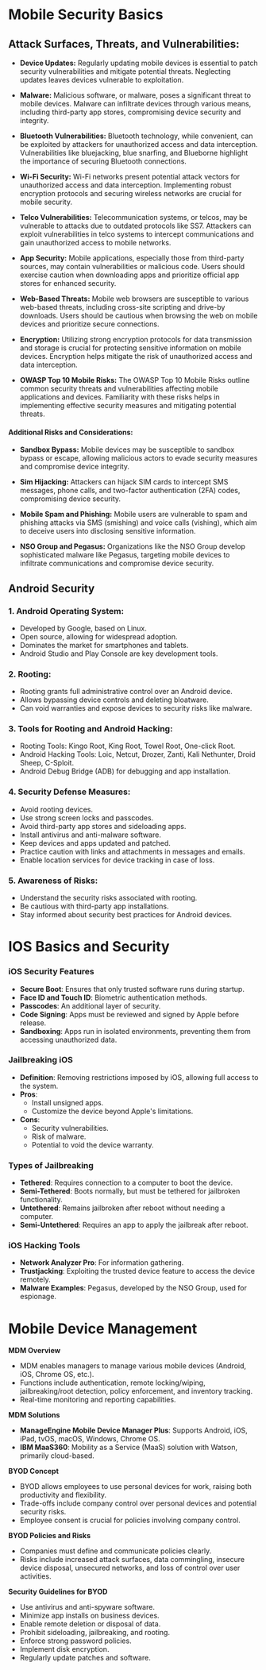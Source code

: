 # Mobile Security Basics

## Attack Surfaces, Threats, and Vulnerabilities:
- **Device Updates:** Regularly updating mobile devices is essential to patch security vulnerabilities and mitigate potential threats. Neglecting updates leaves devices vulnerable to exploitation.
  
- **Malware:** Malicious software, or malware, poses a significant threat to mobile devices. Malware can infiltrate devices through various means, including third-party app stores, compromising device security and integrity.

- **Bluetooth Vulnerabilities:** Bluetooth technology, while convenient, can be exploited by attackers for unauthorized access and data interception. Vulnerabilities like bluejacking, blue snarfing, and Blueborne highlight the importance of securing Bluetooth connections.

- **Wi-Fi Security:** Wi-Fi networks present potential attack vectors for unauthorized access and data interception. Implementing robust encryption protocols and securing wireless networks are crucial for mobile security.

- **Telco Vulnerabilities:** Telecommunication systems, or telcos, may be vulnerable to attacks due to outdated protocols like SS7. Attackers can exploit vulnerabilities in telco systems to intercept communications and gain unauthorized access to mobile networks.

- **App Security:** Mobile applications, especially those from third-party sources, may contain vulnerabilities or malicious code. Users should exercise caution when downloading apps and prioritize official app stores for enhanced security.

- **Web-Based Threats:** Mobile web browsers are susceptible to various web-based threats, including cross-site scripting and drive-by downloads. Users should be cautious when browsing the web on mobile devices and prioritize secure connections.

- **Encryption:** Utilizing strong encryption protocols for data transmission and storage is crucial for protecting sensitive information on mobile devices. Encryption helps mitigate the risk of unauthorized access and data interception.

- **OWASP Top 10 Mobile Risks:** The OWASP Top 10 Mobile Risks outline common security threats and vulnerabilities affecting mobile applications and devices. Familiarity with these risks helps in implementing effective security measures and mitigating potential threats.

#### Additional Risks and Considerations:
- **Sandbox Bypass:** Mobile devices may be susceptible to sandbox bypass or escape, allowing malicious actors to evade security measures and compromise device integrity.
  
- **Sim Hijacking:** Attackers can hijack SIM cards to intercept SMS messages, phone calls, and two-factor authentication (2FA) codes, compromising device security.

- **Mobile Spam and Phishing:** Mobile users are vulnerable to spam and phishing attacks via SMS (smishing) and voice calls (vishing), which aim to deceive users into disclosing sensitive information.

- **NSO Group and Pegasus:** Organizations like the NSO Group develop sophisticated malware like Pegasus, targeting mobile devices to infiltrate communications and compromise device security.

## Android Security

### 1. Android Operating System:
   - Developed by Google, based on Linux.
   - Open source, allowing for widespread adoption.
   - Dominates the market for smartphones and tablets.
   - Android Studio and Play Console are key development tools.

### 2. Rooting:
   - Rooting grants full administrative control over an Android device.
   - Allows bypassing device controls and deleting bloatware.
   - Can void warranties and expose devices to security risks like malware.

### 3. Tools for Rooting and Android Hacking:
   - Rooting Tools: Kingo Root, King Root, Towel Root, One-click Root.
   - Android Hacking Tools: Loic, Netcut, Drozer, Zanti, Kali Nethunter, Droid Sheep, C-Sploit.
   - Android Debug Bridge (ADB) for debugging and app installation.

### 4. Security Defense Measures:
   - Avoid rooting devices.
   - Use strong screen locks and passcodes.
   - Avoid third-party app stores and sideloading apps.
   - Install antivirus and anti-malware software.
   - Keep devices and apps updated and patched.
   - Practice caution with links and attachments in messages and emails.
   - Enable location services for device tracking in case of loss.

### 5. Awareness of Risks:
   - Understand the security risks associated with rooting.
   - Be cautious with third-party app installations.
   - Stay informed about security best practices for Android devices.

# IOS Basics and Security

### iOS Security Features
- **Secure Boot**: Ensures that only trusted software runs during startup.
- **Face ID and Touch ID**: Biometric authentication methods.
- **Passcodes**: An additional layer of security.
- **Code Signing**: Apps must be reviewed and signed by Apple before release.
- **Sandboxing**: Apps run in isolated environments, preventing them from accessing unauthorized data.

### Jailbreaking iOS
- **Definition**: Removing restrictions imposed by iOS, allowing full access to the system.
- **Pros**:
  - Install unsigned apps.
  - Customize the device beyond Apple's limitations.
- **Cons**:
  - Security vulnerabilities.
  - Risk of malware.
  - Potential to void the device warranty.

### Types of Jailbreaking
- **Tethered**: Requires connection to a computer to boot the device.
- **Semi-Tethered**: Boots normally, but must be tethered for jailbroken functionality.
- **Untethered**: Remains jailbroken after reboot without needing a computer.
- **Semi-Untethered**: Requires an app to apply the jailbreak after reboot.

### iOS Hacking Tools
- **Network Analyzer Pro**: For information gathering.
- **Trustjacking**: Exploiting the trusted device feature to access the device remotely.
- **Malware Examples**: Pegasus, developed by the NSO Group, used for espionage.

# Mobile Device Management

**MDM Overview**
- MDM enables managers to manage various mobile devices (Android, iOS, Chrome OS, etc.).
- Functions include authentication, remote locking/wiping, jailbreaking/root detection, policy enforcement, and inventory tracking.
- Real-time monitoring and reporting capabilities.

**MDM Solutions**
- **ManageEngine Mobile Device Manager Plus**: Supports Android, iOS, iPad, tvOS, macOS, Windows, Chrome OS.
- **IBM MaaS360**: Mobility as a Service (MaaS) solution with Watson, primarily cloud-based.

**BYOD Concept**
- BYOD allows employees to use personal devices for work, raising both productivity and flexibility.
- Trade-offs include company control over personal devices and potential security risks.
- Employee consent is crucial for policies involving company control.

**BYOD Policies and Risks**
- Companies must define and communicate policies clearly.
- Risks include increased attack surfaces, data commingling, insecure device disposal, unsecured networks, and loss of control over user activities.

**Security Guidelines for BYOD**
- Use antivirus and anti-spyware software.
- Minimize app installs on business devices.
- Enable remote deletion or disposal of data.
- Prohibit sideloading, jailbreaking, and rooting.
- Enforce strong password policies.
- Implement disk encryption.
- Regularly update patches and software.
